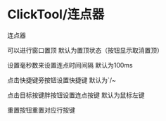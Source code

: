 # ClickTool/连点器
连点器


可以进行窗口置顶 默认为置顶状态（按钮显示取消置顶）

设置毫秒数来设置连点时间间隔 默认为100ms

点击快捷键旁按钮设置快捷键 默认为`/~

点击目标按键胖按钮设置连点按键 默认为鼠标左键

重置按钮重置对应行按键

